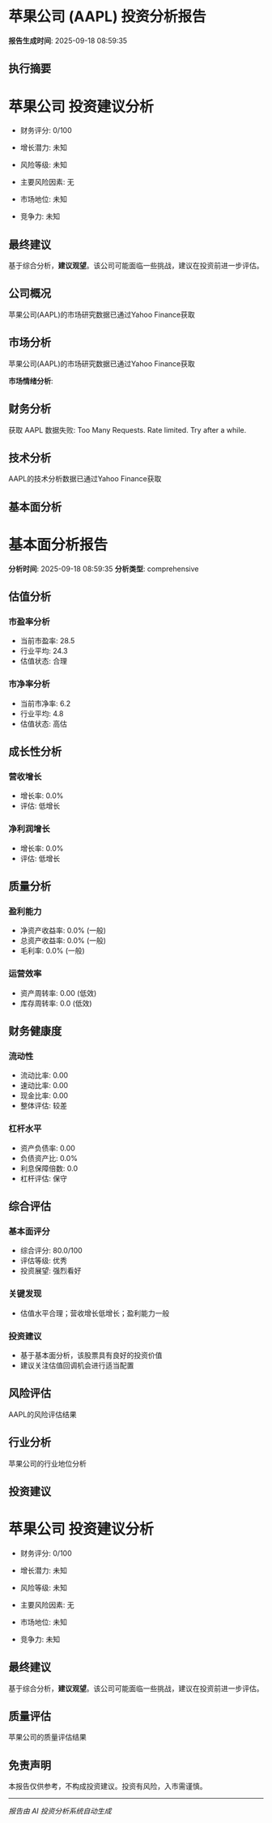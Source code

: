 
# 苹果公司 (AAPL) 投资分析报告

**报告生成时间**: 2025-09-18 08:59:35

## 执行摘要

# 苹果公司 投资建议分析

- 财务评分: 0/100
- 增长潜力: 未知

- 风险等级: 未知
- 主要风险因素: 无 

- 市场地位: 未知
- 竞争力: 未知

## 最终建议
基于综合分析，**建议观望**。该公司可能面临一些挑战，建议在投资前进一步评估。

## 公司概况

苹果公司(AAPL)的市场研究数据已通过Yahoo Finance获取

## 市场分析

苹果公司(AAPL)的市场研究数据已通过Yahoo Finance获取

**市场情绪分析**:


## 财务分析

获取 AAPL 数据失败: Too Many Requests. Rate limited. Try after a while.

## 技术分析

AAPL的技术分析数据已通过Yahoo Finance获取

## 基本面分析

# 基本面分析报告

**分析时间**: 2025-09-18 08:59:35
**分析类型**: comprehensive

## 估值分析

### 市盈率分析
- 当前市盈率: 28.5
- 行业平均: 24.3
- 估值状态: 合理

### 市净率分析
- 当前市净率: 6.2
- 行业平均: 4.8
- 估值状态: 高估

## 成长性分析

### 营收增长
- 增长率: 0.0%
- 评估: 低增长

### 净利润增长
- 增长率: 0.0%
- 评估: 低增长

## 质量分析

### 盈利能力
- 净资产收益率: 0.0% (一般)
- 总资产收益率: 0.0% (一般)
- 毛利率: 0.0% (一般)

### 运营效率
- 资产周转率: 0.00 (低效)
- 库存周转率: 0.0 (低效)

## 财务健康度

### 流动性
- 流动比率: 0.00
- 速动比率: 0.00
- 现金比率: 0.00
- 整体评估: 较差

### 杠杆水平
- 资产负债率: 0.00
- 负债资产比: 0.0%
- 利息保障倍数: 0.0
- 杠杆评估: 保守

## 综合评估

### 基本面评分
- 综合评分: 80.0/100
- 评估等级: 优秀
- 投资展望: 强烈看好

### 关键发现
- 估值水平合理；营收增长低增长；盈利能力一般
### 投资建议
- 基于基本面分析，该股票具有良好的投资价值
- 建议关注估值回调机会进行适当配置


## 风险评估

AAPL的风险评估结果

## 行业分析

苹果公司的行业地位分析

## 投资建议

# 苹果公司 投资建议分析

- 财务评分: 0/100
- 增长潜力: 未知

- 风险等级: 未知
- 主要风险因素: 无 

- 市场地位: 未知
- 竞争力: 未知

## 最终建议
基于综合分析，**建议观望**。该公司可能面临一些挑战，建议在投资前进一步评估。

## 质量评估

苹果公司的质量评估结果

## 免责声明

本报告仅供参考，不构成投资建议。投资有风险，入市需谨慎。

---

*报告由 AI 投资分析系统自动生成*
